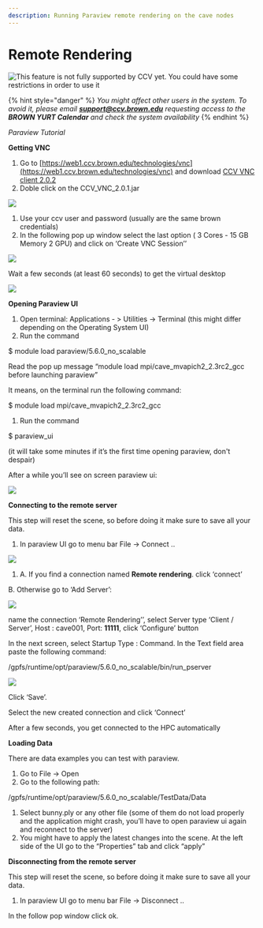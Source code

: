 ```yaml
---
description: Running Paraview remote rendering on the cave nodes
---
```


# Remote Rendering

![This feature is not fully supported by CCV yet. You could have some restrictions in order to use it ](../.gitbook/assets/warning.png)

{% hint style="danger" %}
_You might affect other users in the system. To avoid it, please email **support@ccv.brown.edu** requesting access to the **BROWN YURT Calendar** and check the system availability_
{% endhint %}

_Paraview Tutorial_

**Getting VNC**

1.  Go to [https://web1.ccv.brown.edu/technologies/vnc](https://web1.ccv.brown.edu/technologies/vnc) and download [CCV VNC client 2.0.2](https://brownbox.brown.edu/download.php?hash=fe8b9a93)
2. Doble click on the CCV\_VNC\_2.0.1.jar

![](../.gitbook/assets/0.png)

1. Use your ccv user and password \(usually are the same brown credentials\)
2. In the following pop up window select the last option \( 3 Cores - 15 GB Memory 2 GPU\) and click on ‘Create VNC Session’’

![](../.gitbook/assets/1.png)

 Wait a few seconds \(at least 60 seconds\) to get the virtual desktop

![](../.gitbook/assets/2.png)

**Opening Paraview UI**

1. Open terminal: Applications - &gt; Utilities -&gt; Terminal \(this might differ depending on the Operating System UI\)
2. Run the command

$ module load paraview/5.6.0\_no\_scalable

Read the pop up message “module load mpi/cave\_mvapich2\_2.3rc2\_gcc before launching paraview”

It means, on the terminal run the following command:

$ module load mpi/cave\_mvapich2\_2.3rc2\_gcc

1. Run the command

 $ paraview\_ui

\(it will take some minutes if it’s the first time opening paraview, don't despair\)

 After a while you’ll see on screen paraview ui:

![](../.gitbook/assets/3.png)

**Connecting to the remote server**

This step will reset the scene, so before doing it make sure to save all your data.

1. In paraview UI go to menu bar File -&gt; Connect ..

![](../.gitbook/assets/4.png)

1. A. If you find a connection named **Remote rendering**. click ‘connect’

B. Otherwise go to ‘Add Server’:

![](../.gitbook/assets/5.png)

name the connection ‘Remote Rendering’’, select Server type ‘Client / Server’, Host : cave001, Port: **11111**, click ‘Configure’ button

In the next screen, select Startup Type : Command. In the Text field area paste the following command:

 /gpfs/runtime/opt/paraview/5.6.0\_no\_scalable/bin/run\_pserver

![](../.gitbook/assets/6.png)

Click ‘Save’.

Select the new created connection and click ‘Connect’

 After a few seconds, you get connected to the HPC automatically

**Loading Data**

There are data examples you can test with paraview.

1. Go to File -&gt; Open
2. Go to the following path:

/gpfs/runtime/opt/paraview/5.6.0\_no\_scalable/TestData/Data

1. Select bunny.ply or any other file \(some of them do not load properly and the application might crash, you’ll have to open paraview ui again and reconnect to the server\)
2. You might have to apply the latest changes into the scene. At the left side of the UI go to the “Properties” tab and click “apply”

**Disconnecting from the remote server**

This step will reset the scene, so before doing it make sure to save all your data.

1. In paraview UI go to menu bar File -&gt; Disconnect ..

In the follow pop window click ok.

